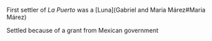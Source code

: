 First settler of *La Puerto* was a [Luna](Gabriel and Maria Márez#Maria Márez)

Settled because of a grant from Mexican government